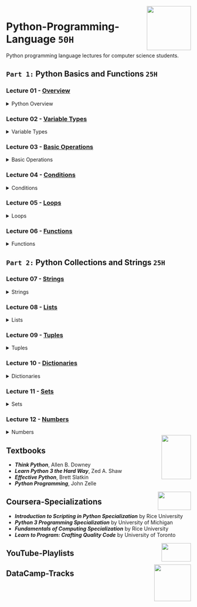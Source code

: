 <img align="right" width="120" height="120" src="https://github.com/cs-MohamedAyman/Computer-Science-Textbooks/blob/master/logos/python.jpg">

# Python-Programming-Language `50H`
Python programming language lectures for computer science students.

## `Part 1:` Python Basics and Functions `25H`

### Lecture 01 - [Overview](https://github.com/cs-MohamedAyman/Python-Programming-Language/tree/master/Lecture%2001%20-%20Overview)
<details>
<summary>Python Overview</summary>
<br>
<ul>
  <li>History of Python</li>
  <li>Interpreter vs. Compiler</li>
  <li>Python Identifiers & Reserved Words</li>
  <li>Lines and Indentation</li>
  <li>Multi-Line Statements</li>
  <li>Quotation & Comments</li>
</ul>
</details>

### Lecture 02 - [Variable Types](https://github.com/cs-MohamedAyman/Python-Programming-Language/tree/master/Lecture%2002%20-%20Variable-Types)
<details>
<summary>Variable Types</summary>
<br>
<ul>
  <li>Python Variables</li>
  <li>Python Numbers</li>
  <li>Python Strings</li>
  <li>Python Lists</li>
  <li>Python Tuples</li>
  <li>Python Dictionary</li>
  <li>Python Set</li>
  <li>Data Type Conversion</li>
</ul>
</details>

### Lecture 03 - [Basic Operations](https://github.com/cs-MohamedAyman/Python-Programming-Language/tree/master/Lecture%2003%20-%20Basic-Operations)
<details>
<summary>Basic Operations</summary>
<br>
<ul>
  <li>Arithmetic Operators</li>
  <li>Comparison Operators</li>
  <li>Bitwise Operators</li>
  <li>Assignment Operators</li>
  <li>Logical Operators</li>
  <li>Membership Operators</li>
  <li>Identity Operators</li>
  <li>Operators Precedence</li>
</ul>
</details>

### Lecture 04 - [Conditions](https://github.com/cs-MohamedAyman/Python-Programming-Language/tree/master/Lecture%2004%20-%20Conditions)
<details>
<summary>Conditions</summary>
<br>
<ul>
  <li>Decision making Definition</li>
  <li>IF Statement</li>
  <li>IF and ELSE Statements</li>
  <li>IF, ELIF and ELSE Statements</li>
  <li>Nested IF Statements</li>
  <li>Single Statement Suites</li>
</ul>
</details>

### Lecture 05 - [Loops](https://github.com/cs-MohamedAyman/Python-Programming-Language/tree/master/Lecture%2005%20-%20Loops)
<details>
<summary>Loops</summary>
<br>
<ul>
  <li>Loop Definition</li>
  <li>While Loop Statements</li>
  <li>Else with While Loop</li>
  <li>For Loop Statements</li>
  <li>Else with For Loop</li>
  <li>Nested Loops</li>
  <li>Loop Control Statements</li>
</ul>
</details>

### Lecture 06 - [Functions](https://github.com/cs-MohamedAyman/Python-Programming-Language/tree/master/Lecture%2006%20-%20Functions)
<details>
<summary>Functions</summary>
<br>
<ul>
  <li>Function Definition</li>
  <li>Calling a Function</li>
  <li>Return Statement</li>
  <li>Passing by Reference & Value</li>
  <li>Function Arguments</li>
  <li>Anonymous Function</li>
  <li>Inner Functions</li>
  <li>Global & Local Variables</li>
</ul>
</details>

## `Part 2:` Python Collections and Strings `25H`

### Lecture 07 - [Strings](https://github.com/cs-MohamedAyman/Python-Programming-Language/tree/master/Lecture%2007%20-%20Strings)
<details>
<summary>Strings</summary>
<br>
<ul>
  <li>Introduction to String</li>
  <li>Basic String Operations</li>
  <li>String Special Operators</li>
  <li>String Formatting Operator</li>
  <li>Built-in String Functions</li>
</ul>
</details>

### Lecture 08 - [Lists](https://github.com/cs-MohamedAyman/Python-Programming-Language/tree/master/Lecture%2008%20-%20Lists)
<details>
<summary>Lists</summary>
<br>
<ul>
  <li>Introduction to List</li>
  <li>Basic List Operations</li>
  <li>List Comprehension</li>
  <li>Multi-dimensional Lists</li>
  <li>Built-in List Functions</li>
</ul>
</details>

### Lecture 09 - [Tuples](https://github.com/cs-MohamedAyman/Python-Programming-Language/tree/master/Lecture%2009%20-%20Tuples)
<details>
<summary>Tuples</summary>
<br>
<ul>
  <li>Introduction to Tuple</li>
  <li>Basic Tuple Operations</li>
  <li>Tuple Comprehension</li>
  <li>Multi-dimensional Tuple</li>
  <li>Built-in Tuple Functions</li>
</ul>
</details>

### Lecture 10 - [Dictionaries](https://github.com/cs-MohamedAyman/Python-Programming-Language/tree/master/Lecture%2010%20-%20Dictionaries)
<details>
<summary>Dictionaries</summary>
<br>
<ul>
  <li>Introduction to Dictionary</li>
  <li>Basic Dictionary Operations</li>
  <li>Dictionary Comprehension</li>
  <li>Properties of Dictionary keys</li>
  <li>Built-in Dictionary Functions</li>
</ul>
</details>

### Lecture 11 - [Sets](https://github.com/cs-MohamedAyman/Python-Programming-Language/tree/master/Lecture%2011%20-%20Sets)
<details>
<summary>Sets</summary>
<br>
<ul>
  <li>Introduction to Set</li>
  <li>Basic Set Operations</li>
  <li>Set Comprehension</li>
  <li>Set Relations</li>
  <li>Built-in Set Functions</li>
</ul>
</details>

### Lecture 12 - [Numbers](https://github.com/cs-MohamedAyman/Python-Programming-Language/tree/master/Lecture%2012%20-%20Numbers)
<details>
<summary>Numbers</summary>
<br>
<ul>
  <li>Numbers in Python</li>
  <li>Math Module</li>
  <li>Fractions Module</li>
  <li>Random Module</li>
  <li>Itertools Module</li>
</ul>
</details>

<img align="right" width="80" height="120" src="https://github.com/cs-MohamedAyman/Computer-Science-Textbooks/blob/master/logos/textbooks.jpg">

## Textbooks

* ***Think Python***, Allen B. Downey
* ***Learn Python 3 the Hard Way***, Zed A. Shaw
* ***Effective Python***, Brett Slatkin
* ***Python Programming***, John Zelle

<img align="right" width="90" height="50" src="https://github.com/cs-MohamedAyman/Coursera-Specializations/blob/master/organizations-logos/coursera.jpg">

## Coursera-Specializations

* ***Introduction to Scripting in Python Specialization*** by Rice University
* ***Python 3 Programming Specialization*** by University of Michigan
* ***Fundamentals of Computing Specialization*** by Rice University
* ***Learn to Program: Crafting Quality Code*** by University of Toronto

<img align="right" width="80" height="50" src="https://github.com/cs-MohamedAyman/YouTube-Playlists/blob/master/organizations-logos/youtube.jpg">

## YouTube-Playlists

<img align="right" width="100" height="100" src="https://github.com/cs-MohamedAyman/DataCamp-Tracks/blob/master/organizations-logos/datacamp.jpg">

## DataCamp-Tracks

